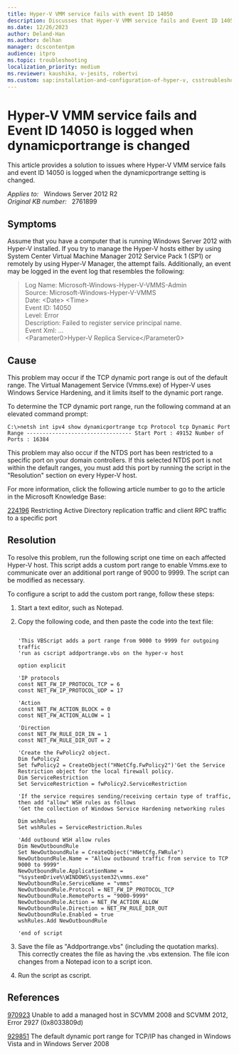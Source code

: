 ```yaml
---
title: Hyper-V VMM service fails with event ID 14050
description: Discusses that Hyper-V VMM service fails and Event ID 14050 is logged when the dynamicportrange setting is changed in Windows Server 2012. Provides a resolution.
ms.date: 12/26/2023
author: Deland-Han
ms.author: delhan
manager: dcscontentpm
audience: itpro
ms.topic: troubleshooting
localization_priority: medium
ms.reviewer: kaushika, v-jesits, robertvi
ms.custom: sap:installation-and-configuration-of-hyper-v, csstroubleshoot
---
```

# Hyper-V VMM service fails and Event ID 14050 is logged when dynamicportrange is changed

This article provides a solution to issues where Hyper-V VMM service fails and event ID 14050 is logged when the dynamicportrange setting is changed.

_Applies to:_ &nbsp; Windows Server 2012 R2  
_Original KB number:_ &nbsp; 2761899

## Symptoms

Assume that you have a computer that is running Windows Server 2012 with Hyper-V installed. If you try to manage the Hyper-V hosts either by using System Center Virtual Machine Manager 2012 Service Pack 1 (SP1) or remotely by using Hyper-V Manager, the attempt fails. Additionally, an event may be logged in the event log that resembles the following:

> Log Name: Microsoft-Windows-Hyper-V-VMMS-Admin  
> Source: Microsoft-Windows-Hyper-V-VMMS  
> Date: \<Date> \<Time>  
> Event ID: 14050  
> Level: Error  
> Description: Failed to register service principal name.  
> Event Xml: ...  
> \<Parameter0>Hyper-V Replica Service\</Parameter0>  

## Cause

This problem may occur if the TCP dynamic port range is out of the default range. The Virtual Management Service (Vmms.exe) of Hyper-V uses Windows Service Hardening, and it limits itself to the dynamic port range.

To determine the TCP dynamic port range, run the following command at an elevated command prompt:

```console
C:\>netsh int ipv4 show dynamicportrange tcp Protocol tcp Dynamic Port Range --------------------------------- Start Port : 49152 Number of Ports : 16384
```

This problem may also occur if the NTDS port has been restricted to a specific port on your domain controllers. If this selected NTDS port is not within the default ranges, you must add this port by running the script in the "Resolution" section on every Hyper-V host.

For more information, click the following article number to go to the article in the Microsoft Knowledge Base:

[224196](https://support.microsoft.com/help/224196) Restricting Active Directory replication traffic and client RPC traffic to a specific port

## Resolution

To resolve this problem, run the following script one time on each affected Hyper-V host. This script adds a custom port range to enable Vmms.exe to communicate over an additional port range of 9000 to 9999. The script can be modified as necessary.  

To configure a script to add the custom port range, follow these steps:  

1. Start a text editor, such as Notepad.
2. Copy the following code, and then paste the code into the text file:

    ```vbscript

    'This VBScript adds a port range from 9000 to 9999 for outgoing traffic  
    'run as cscript addportrange.vbs on the hyper-v host

    option explicit

    'IP protocols
    const NET_FW_IP_PROTOCOL_TCP = 6
    const NET_FW_IP_PROTOCOL_UDP = 17

    'Action
    const NET_FW_ACTION_BLOCK = 0
    const NET_FW_ACTION_ALLOW = 1

    'Direction
    const NET_FW_RULE_DIR_IN = 1
    const NET_FW_RULE_DIR_OUT = 2

    'Create the FwPolicy2 object.
    Dim fwPolicy2
    Set fwPolicy2 = CreateObject("HNetCfg.FwPolicy2")'Get the Service Restriction object for the local firewall policy.
    Dim ServiceRestriction
    Set ServiceRestriction = fwPolicy2.ServiceRestriction

    'If the service requires sending/receiving certain type of traffic, then add "allow" WSH rules as follows
    'Get the collection of Windows Service Hardening networking rules

    Dim wshRules
    Set wshRules = ServiceRestriction.Rules

    'Add outbound WSH allow rules
    Dim NewOutboundRule
    Set NewOutboundRule = CreateObject("HNetCfg.FWRule")
    NewOutboundRule.Name = "Allow outbound traffic from service to TCP 9000 to 9999"
    NewOutboundRule.ApplicationName = "%systemDrive%\WINDOWS\system32\vmms.exe"
    NewOutboundRule.ServiceName = "vmms"
    NewOutboundRule.Protocol = NET_FW_IP_PROTOCOL_TCP
    NewOutboundRule.RemotePorts = "9000-9999"
    NewOutboundRule.Action = NET_FW_ACTION_ALLOW
    NewOutboundRule.Direction = NET_FW_RULE_DIR_OUT
    NewOutboundRule.Enabled = true
    wshRules.Add NewOutboundRule

    'end of script
    ```

3. Save the file as "Addportrange.vbs" (including the quotation marks). This correctly creates the file as having the .vbs extension. The file icon changes from a Notepad icon to a script icon.
4. Run the script as cscript.

## References

[970923](https://support.microsoft.com/help/970923) Unable to add a managed host in SCVMM 2008 and SCVMM 2012, Error 2927 (0x8033809d)

[929851](https://support.microsoft.com/help/929851) The default dynamic port range for TCP/IP has changed in Windows Vista and in Windows Server 2008
